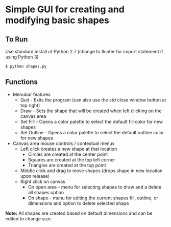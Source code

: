 # Simple GUI for creating and modifying basic shapes
## To Run
Use standard install of Python 2.7 (change to tkinter for import statement if using Python 3)
```
$ python shapes.py
```

## Functions
* Menubar features
    * Quit - Exits the program (can also use the std close window button at top right)
    * Draw - Sets the shape that will be created when left clicking on the canvas area
    * Set Fill - Opens a color palette to select the default fill color for new shapes
    * Set Outline - Opens a color palette to select the default outline color for new shapes
* Canvas area mouse controls / contextual menus
    * Left click creates a new shape at that location
        * Circles are created at the center point
        * Squares are created at the top left corner
        * Triangles are created at the top point
    * Middle click and drag to move shapes (drops shape in new location upon release)
    * Right click on canvas
        * On open area - menu for selecting shapes to draw and a delete all shapes option
        * On shape - menu for editing the current shapes fill, outline, or dimensions and option to delete selected shape

__Note:__ All shapes are created based on default dimensions and can be edited to change size.

